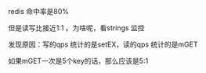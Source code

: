 redis 命中率是80%

但是读写比接近1:1 。为啥呢，看strings 监控

发现原因：写的qps 统计的是setEX，读的qps 统计的是mGET

如果mGET一次是5个key的话，那么应该是5:1
